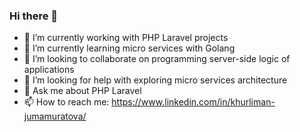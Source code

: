 ### Hi there 👋

- 🔭 I’m currently working with PHP Laravel projects
- 🌱 I’m currently learning micro services with Golang
- 👯 I’m looking to collaborate on programming server-side logic of applications 
- 🤔 I’m looking for help with exploring micro services architecture
- 💬 Ask me about PHP Laravel
- 📫 How to reach me: https://www.linkedin.com/in/khurliman-jumamuratova/
